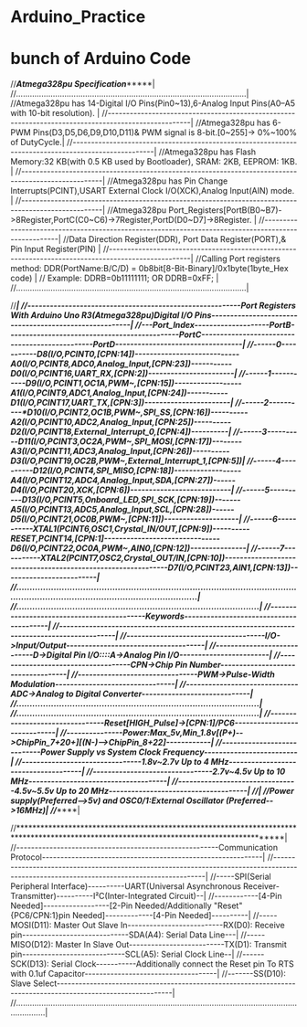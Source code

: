 # Arduino_Practice
# bunch of Arduino Code

//***********************************Atmega328pu Specification****************************************|
//....................................................................................................|
//Atmega328pu has 14-Digital I/O Pins(Pin0~13),6-Analog Input Pins(A0–A5 with 10-bit resolution).     |
//----------------------------------------------------------------------------------------------------|
//Atmega328pu has 6-PWM Pins(D3,D5,D6,D9,D10,D11)& PWM signal is 8-bit.[0~255]-> 0%~100% of DutyCycle.|
//----------------------------------------------------------------------------------------------------|
//Atmega328pu has Flash Memory:32 KB(with 0.5 KB used by Bootloader), SRAM: 2KB, EEPROM: 1KB.         |
//----------------------------------------------------------------------------------------------------|
//Atmega328pu has Pin Change Interrupts(PCINT),USART External Clock I/O(XCK),Analog Input(AIN) mode.  |
//----------------------------------------------------------------------------------------------------|
//Atmega328pu Port_Registers[PortB(B0~B7)->8Register,PortC(C0~C6)->7Register,PortD(D0~D7]->8Register. |
//----------------------------------------------------------------------------------------------------|
//Data Direction Register(DDR), Port Data Register(PORT),& Pin Input Register(PIN)                    |
//----------------------------------------------------------------------------------------------------|
//Calling Port registers method: DDR(PortName:B/C/D) = 0b8bit[8-Bit-Binary]/0x1byte(1byte_Hex code)   |
//                      Example:   DDRB=0b11111111;    OR        DDRB=0xFF;                           |
//....................................................................................................|

//*******************************************************************************************************************************************************************************|
//---------------------------------------------------------Port Registers With Arduino Uno R3(Atmega328pu)Digital I/O Pins-------------------------------------------------------|
//---Port_Index--------------------PortB----------------------------------------------PortC-----------------------------------------------PortD----------------------------------|
//------0-----------D8(I/O,PCINT0,[CPN:14])----------------------------A0(I/O,PCINT8,ADC0,Analog_Input,[CPN:23])-----------D0(I/O,PCINT16,UART_RX,[CPN:2])-----------------------|
//------1-----------D9(I/O,PCINT1,OC1A,PWM~,[CPN:15])------------------A1(I/O,PCINT9,ADC1,Analog_Input,[CPN:24])-----------D1(I/O,PCINT17,UART_TX,[CPN:3])-----------------------|
//------2----------*D10(I/O,PCINT2,OC1B,PWM~,SPI_SS,[CPN:16])----------A2(I/O,PCINT10,ADC2,Analog_Input,[CPN:25])----------D2(I/O,PCINT18,External_Interrupt_0,[CPN:4])----------|
//------3----------*D11(I/O,PCINT3,OC2A,PWM~,SPI_MOSI,[CPN:17])--------A3(I/O,PCINT11,ADC3,Analog_Input,[CPN:26])----------D3(I/O,PCINT19,OC2B,PWM~,External_Interrupt_1,[CPN:5])|
//------4----------*D12(I/O,PCINT4,SPI_MISO,[CPN:18])------------------A4(I/O,PCINT12,ADC4,Analog_Input,SDA,[CPN:27])------D4(I/O,PCINT20,XCK,[CPN:6])---------------------------|
//------5----------*D13(I/O,PCINT5,Onboard_LED,SPI_SCK,[CPN:19])-------A5(I/O,PCINT13,ADC5,Analog_Input,SCL,[CPN:28])------D5(I/O,PCINT21,OC0B,PWM~,[CPN:11])--------------------|
//------6-----------XTAL1(PCINT6,OSC1,Crystal_IN/OUT,[CPN:9])----------RESET,PCINT14,[CPN:1]-------------------------------D6(I/O,PCINT22,OC0A,PWM~,AIN0,[CPN:12])---------------|
//------7-----------XTAL2(PCINT7,OSC2,Crystal_OUT/IN,[CPN:10])-------------------------------------------------------------D7(I/O,PCINT23,AIN1,[CPN:13])-------------------------|
//...............................................................................................................................................................................|
//...........................................................................................|
//-------------------------------------------Keywords----------------------------------------|
//-------------------------------------------------------------------------------------------|
//-------------------------------------I/O->Input/Output-------------------------------------|
//----------------------------D->Digital Pin I/O::::A->Analog Pin I/O------------------------|
//------------------------------------CPN->Chip Pin Number-----------------------------------|
//--------------------------------PWM->Pulse-Width Modulation--------------------------------|
//------------------------------ADC->Analog to Digital Converter-----------------------------|
//...........................................................................................|
//...........................................................................................|
//--------------------------------Reset[HIGH_Pulse]->[CPN:1]/PC6-----------------------------|
//---------------Power:Max_5v,Min_1.8v[(P+)-->ChipPin_7+20+][(N-)-->ChipPin_8+22]------------|
//----------------------------Power Supply vs System Clock Frequency-------------------------|
//--------------------------------1.8v~2.7v Up to  4 MHz-------------------------------------|
//--------------------------------2.7v~4.5v Up to 10 MHz-------------------------------------|
//--------------------------------4.5v~5.5v Up to 20 MHz-------------------------------------|
//*******************************************************************************************|
//Power supply(***Preferred***-->5v) and OSC0/1:External Oscillator (***Preferred***-->16MHz)|
//*******************************************************************************************|

//*****************************************************************************************************************************************|
//-------------------------------------------------------Communication Protocol------------------------------------------------------------|
//-----------------------------------------------------------------------------------------------------------------------------------------|
//-----SPI(Serial Peripheral Interface)----------UART(Universal Asynchronous Receiver-Transmitter)----------I²C(Inter-Integrated Circuit)--|
//------------[4-Pin Needed]------------------[2-Pin Needed/Additionally "Reset"{PC6/CPN:1}pin Needed]-------------[4-Pin Needed]----------|
//-----MOSI(D11): Master Out Slave In--------------------------RX(D0): Receive pin-----------------------------SDA(A4): Serial Data Line---|
//-----MISO(D12): Master In Slave Out--------------------------TX(D1): Transmit pin----------------------------SCL(A5): Serial Clock Line--|
//------SCK(D13): Serial Clock-----------Additionally connect the Reset pin To RTS with 0.1uf Capacitor------------------------------------|
//-------SS(D10): Slave Select-------------------------------------------------------------------------------------------------------------|
//.........................................................................................................................................|

